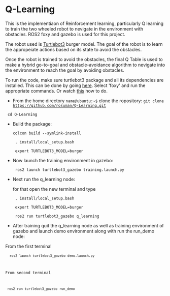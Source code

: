 # Q-Learning

This is the implementiaon of Reinforcement learning, particularly Q learning to train the two wheeled robot to nevigate in the environment with obstacles.
ROS2 foxy and gazebo is used for this project.

The robot used is [Turtlebot3](https://github.com/ROBOTIS-GIT/turtlebot3) burger model. The goal of the robot is to learn the appropeiate actions based on its state to avoid the obstacles.

Once the robot is trained to avoid the obstacles, the final Q Table is used to make a hybrid go-to-goal and obstacle-avoidance algorithm to nevigate into the environment to reach the goal by avoiding obstacles.

To run the code, make sure turtlebot3 package and all its dependencies are installed. This can be done by going [here](https://emanual.robotis.com/docs/en/platform/turtlebot3/quick-start/). Select 'foxy' and run the appropriate commands. Or watch [this](https://www.youtube.com/watch?v=8w3xhG1GPdo) how to do.

* From the home directory <code>name@ubuntu:~$</code> clone the ropository:
<code>git clone https://github.com/rosuman/Q-Learning.git </code>

<code> cd Q-Learning </code>

* Build the package:
 
  <code>colcon build --symlink-install</code>

  <code> . install/local_setup.bash </code>
  
  <code> export TURTLEBOT3_MODEL=burger </code>

* Now launch the training environment in gazebo:
  
  <code> ros2 launch turtlebot3_gazebo training.launch.py </code>

* Next run the q_learning node:
 
    for that open the new terminal and type
    
  <code> . install/local_setup.bash </code>
  
  <code> export TURTLEBOT3_MODEL=burger </code>
  
  <code> ros2 run turtlebot3_gazebo q_learning </code>

* After training quit the q_learning node as well as training environment of gazebo and launch demo environment along with run the run_demo node:

From the first terminal 

  <code> <code> ros2 launch turtlebot3_gazebo demo.launch.py </code>
  
From second terminal
  
  <code> ros2 run turtlebot3_gazebo run_demo </code>
 


